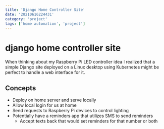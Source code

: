 ```yaml
---
title: 'Django Home Controller Site'
date: '20210616224431'
category: 'project'
tags: ['home automation', 'project']
---
```


# django home controller site
When thinking about my Raspberry Pi LED controller idea I realized that a simple
Django site deployed on a Linux desktop using Kubernetes might be perfect to
handle a web interface for it.

## Concepts
* Deploy on home server and serve locally
* Allow local login for us at home
* Send requests to Raspberry Pi devices to control lighting
* Potentially have a reminders app that utilizes SMS to send reminders
    * Accept texts back that would set reminders for that number or both

